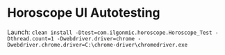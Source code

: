 # Horoscope UI Autotesting

Launch:
`clean install -Dtest=com.ilgonmic.horoscope.Horoscope_Test -Dthread.count=1 -Dwebdriver.driver=chrome -Dwebdriver.chrome.driver=C:\chrome-driver\chromedriver.exe`